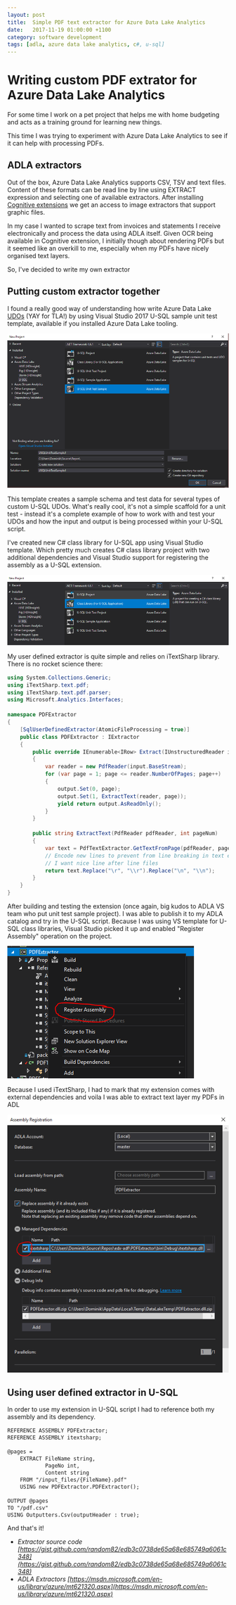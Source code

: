 ```yaml
---
layout: post
title:  Simple PDF text extractor for Azure Data Lake Analytics
date:   2017-11-19 01:00:00 +1100
category: software development
tags: [adla, azure data lake analytics, c#, u-sql]
---
```


# Writing custom PDF extrator for Azure Data Lake Analytics

For some time I work on a pet project that helps me with home budgeting and acts as a training ground for learning new things.

This time I was trying to experiment with Azure Data Lake Analytics to see if it can help with processing PDFs.

## ADLA extractors

Out of the box, Azure Data Lake Analytics supports CSV, TSV and text files. Content of these formats can be read line by line using EXTRACT expression and selecting one of available extractors. After installing [Cognitive extensions](https://docs.microsoft.com/en-us/azure/data-lake-analytics/data-lake-analytics-u-sql-cognitive) we get an access to image extractors that support graphic files.

In my case I wanted to scrape text from invoices and statements I receive electronically and process the data using ADLA itself. Given OCR being available in Cognitive extension, I initially though about rendering PDFs but it seemed like an overkill to me, especially when my PDFs have nicely organised text layers.

So, I've decided to write my own extractor

## Putting custom extractor together

I found a really good way of understanding how write Azure Data Lake [UDOs](https://docs.microsoft.com/en-us/azure/data-lake-analytics/data-lake-analytics-u-sql-develop-user-defined-operators) (YAY for TLA!) by using Visual Studio 2017 U-SQL sample unit test template, available if you installed Azure Data Lake tooling.

![ADLA U-SQL Unit Test Sample](../img/adla-unit-test-template.PNG)

This template creates a sample schema and test data for several types of custom U-SQL UDOs. What's really cool, it's not a simple scaffold for a unit test - instead it's a complete example of how to work with and test your UDOs and how the input and output is being processed within your U-SQL script.

I've created new C# class library for U-SQL app using Visual Studio template. Which pretty much creates C# class library project with two additional dependencies and Visual Studio support for registering the assembly as a U-SQL extension.

![ADLA Class library for U-SQL application](../img/adla-new-project-template.PNG)

My user defined extractor is quite simple and relies on iTextSharp library. There is no rocket science there:

```csharp
using System.Collections.Generic;
using iTextSharp.text.pdf;
using iTextSharp.text.pdf.parser;
using Microsoft.Analytics.Interfaces;

namespace PDFExtractor
{
    [SqlUserDefinedExtractor(AtomicFileProcessing = true)]
    public class PDFExtractor : IExtractor
    {
        public override IEnumerable<IRow> Extract(IUnstructuredReader input, IUpdatableRow output)
        {
            var reader = new PdfReader(input.BaseStream);
            for (var page = 1; page <= reader.NumberOfPages; page++)
            {
                output.Set(0, page);
                output.Set(1, ExtractText(reader, page));
                yield return output.AsReadOnly();
            }
        }

        public string ExtractText(PdfReader pdfReader, int pageNum)
        {
            var text = PdfTextExtractor.GetTextFromPage(pdfReader, pageNum, new LocationTextExtractionStrategy());
            // Encode new lines to prevent from line breaking in text editors,
            // I want nice line after line files
            return text.Replace("\r", "\\r").Replace("\n", "\\n");
        }
    }
}

```

After building and testing the extension (once again, big kudos to ADLA VS team who put unit test sample project). I was able to publish it to my ADLA catalog and try in the U-SQL script. Because I was using VS template for U-SQL class libraries, Visual Studio picked it up and enabled "Register Assembly" operation on the project.

![Visual Studio support for registering U-SQL extension assembly](../img/adla-register-assembly.PNG)

Because I used iTextSharp, I had to mark that my extension comes with external dependencies and voila I was able to extract text layer my PDFs in ADL

![Registering assembly dialog](../img/adla-register-assembly-dependencies.PNG)

## Using user defined extractor in U-SQL

In order to use my extension in U-SQL script I had to reference both my assembly and its dependency.

```usql
REFERENCE ASSEMBLY PDFExtractor;
REFERENCE ASSEMBLY itextsharp;

@pages =
    EXTRACT FileName string,
            PageNo int,
            Content string
    FROM "/input_files/{FileName}.pdf"
    USING new PDFExtractor.PDFExtractor();

OUTPUT @pages
TO "/pdf.csv"
USING Outputters.Csv(outputHeader : true);

```

And that's it!

* *Extractor source code [https://gist.github.com/random82/edb3c0738de65a68e685749a6061c348](https://gist.github.com/random82/edb3c0738de65a68e685749a6061c348)*
* *ADLA Extractors [https://msdn.microsoft.com/en-us/library/azure/mt621320.aspx](https://msdn.microsoft.com/en-us/library/azure/mt621320.aspx)*